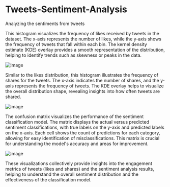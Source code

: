 # Tweets-Sentiment-Analysis
Analyzing the sentiments from tweets


This histogram visualizes the frequency of likes received by tweets in the dataset. The x-axis represents the number of likes, while the y-axis shows the frequency of tweets that fall within each bin. The kernel density estimate (KDE) overlay provides a smooth representation of the distribution, helping to identify trends such as skewness or peaks in the data.


![image](https://github.com/user-attachments/assets/7a1f1762-a664-4e55-aaab-71ca3e57871f)


Similar to the likes distribution, this histogram illustrates the frequency of shares for the tweets. The x-axis indicates the number of shares, and the y-axis represents the frequency of tweets. The KDE overlay helps to visualize the overall distribution shape, revealing insights into how often tweets are shared.


![image](https://github.com/user-attachments/assets/3d805db5-e32d-445f-8c9b-27acb838df99)



The confusion matrix visualizes the performance of the sentiment classification model. The matrix displays the actual versus predicted sentiment classifications, with true labels on the y-axis and predicted labels on the x-axis. Each cell shows the count of predictions for each category, allowing for easy identification of misclassifications. This matrix is crucial for understanding the model's accuracy and areas for improvement.


![image](https://github.com/user-attachments/assets/694384df-e78a-44a7-99e4-e44704c917aa)


These visualizations collectively provide insights into the engagement metrics of tweets (likes and shares) and the sentiment analysis results, helping to understand the overall sentiment distribution and the effectiveness of the classification model.
